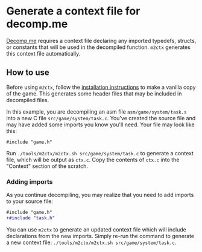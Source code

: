 # Generate a context file for decomp.me

[Decomp.me](https://decomp.me) requires a context file declaring any imported typedefs, structs, or constants that will be used in the decompiled function.
`m2ctx` generates this context file automatically.

## How to use

Before using `m2ctx`, follow the [installation instructions](../../INSTALL.md) to make a vanilla copy of the game.
This generates some header files that may be included in decompiled files.

In this example, you are decompiling an asm file `asm/game/system/task.s` into a new C file `src/game/system/task.c`.
You've created the source file and may have added some imports you know you'll need.
Your file may look like this:

```
#include "game.h"
```

Run `./tools/m2ctx/m2ctx.sh src/game/system/task.c` to generate a context file, which will be output as `ctx.c`.
Copy the contents of `ctx.c` into the "Context" section of the scratch.

### Adding imports

As you continue decompiling, you may realize that you need to add imports to your source file:
```diff
#include "game.h"
+#include "task.h"
```

You can use `m2ctx` to generate an updated context file which will include declarations from the new imports.
Simply re-run the command to generate a new context file: `./tools/m2ctx/m2ctx.sh src/game/system/task.c`.
